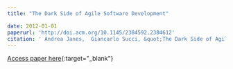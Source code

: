 ```yaml
---
title: "The Dark Side of Agile Software Development"

date: 2012-01-01
paperurl: 'http://doi.acm.org/10.1145/2384592.2384612'
citation: ' Andrea Janes,  Giancarlo Succi, &quot;The Dark Side of Agile Software Development.&quot;, 2012.'
---
```

[Access paper here](http://doi.acm.org/10.1145/2384592.2384612){:target="_blank"}
